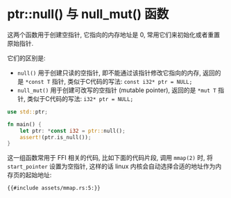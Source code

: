 # ptr::null() 与 null_mut() 函数

这两个函数用于创建空指针, 它指向的内存地址是 0, 常用它们来初始化或者重置原始指针.

它们的区别是:

- `null()` 用于创建只读的空指针, 即不能通过该指针修改它指向的内存, 返回的是 `*const T` 指针,
  类似于C代码的写法: `const i32* ptr = NULL;`
- `null_mut()` 用于创建可改写的空指针 (mutable pointer), 返回的是 `*mut T` 指针, 类似于C代码的写法: `i32* ptr = NULL;`

```rust
use std::ptr;

fn main() {
    let ptr: *const i32 = ptr::null();
    assert!(ptr.is_null());
}
```

这一组函数常用于 FFI 相关的代码, 比如下面的代码片段, 调用 `mmap(2)` 时, 将 `start_pointer` 设置为空指针,
这样的话 linux 内核会自动选择合适的地址作为内存页的起始地址:

```rust, no_run
{{#include assets/mmap.rs:5:}}
```


